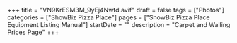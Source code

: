 +++
title = "VN9KrESM3M_9yEj4Nwtd.avif"
draft = false
tags = ["Photos"]
categories = ["ShowBiz Pizza Place"]
pages = ["ShowBiz Pizza Place Equipment Listing Manual"]
startDate = ""
description = "Carpet and Walling Prices Page"
+++
